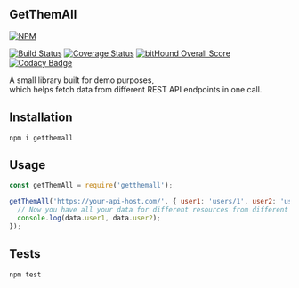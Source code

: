 GetThemAll
-

[![NPM](https://nodei.co/npm/getthemall.png?downloads=true&downloadRank=true&stars=true)](https://nodei.co/npm/getthemall/)

[![Build Status](https://travis-ci.org/cn007b/getthemall.svg?branch=master)](https://travis-ci.org/cn007b/getthemall)
[![Coverage Status](https://coveralls.io/repos/github/cn007b/getthemall/badge.svg?branch=master)](https://coveralls.io/github/cn007b/getthemall?branch=master)
[![bitHound Overall Score](https://www.bithound.io/github/cn007b/getthemall/badges/score.svg)](https://www.bithound.io/github/cn007b/getthemall)
[![Codacy Badge](https://api.codacy.com/project/badge/Grade/372769a4866f43b49b4c8d98b8c03560)](https://www.codacy.com/app/cn007b/getthemall)

A small library built for demo purposes,
<br>which helps fetch data from different REST API endpoints in one call.

## Installation

`npm i getthemall`

## Usage

````js
const getThemAll = require('getthemall');

getThemAll('https://your-api-host.com/', { user1: 'users/1', user2: 'users/2' }, (data) => {
  // Now you have all your data for different resources from different endpoints.
  console.log(data.user1, data.user2);
});
````

## Tests

`npm test`

